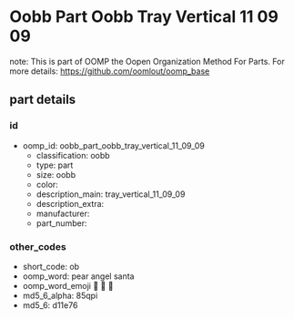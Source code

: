 # Oobb Part Oobb Tray Vertical 11 09 09  

note: This is part of OOMP the Oopen Organization Method For Parts. For more details: https://github.com/oomlout/oomp_base

##  part details





### id
* oomp_id: oobb_part_oobb_tray_vertical_11_09_09
  * classification: oobb
  * type: part
  * size: oobb
  * color: 
  * description_main: tray_vertical_11_09_09
  * description_extra: 
  * manufacturer: 
  * part_number: 

### other_codes
* short_code: ob
* oomp_word: pear angel santa
* oomp_word_emoji :pear: :angel: :santa:
* md5_6_alpha: 85qpi
* md5_6: d11e76